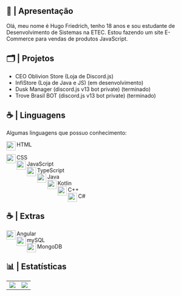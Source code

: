 ## 📜 | Apresentação 
 
Olá, meu nome é Hugo Friedrich, tenho 18 anos e sou estudante de Desenvolvimento de Sistemas na ETEC. Estou fazendo um site E-Commerce para vendas de produtos JavaScript.
## 🗂️ | Projetos
 
 <ul>
  <li>CEO Oblivion Store (Loja de Discord.js)
    <li>InfiStore (Loja de Java e JS) (em desenvolvimento)
  <li>Dusk Manager (discord.js v13 bot private) (terminado)
  <li>Trove Brasil BOT (discord.js v13 bot private) (terminado)
 </ul>
 
## ☕ | Linguagens
<p>Algumas linguagens que possuo conhecimento:</p>

<div>
<img src="https://skillicons.dev/icons?i=html" width=24 height=24 align="left">
HTML
</div>
<br>
<div>
<img src="https://skillicons.dev/icons?i=css" width=24 height=24 align="left">
CSS
</div>
<div>
<img src="https://skillicons.dev/icons?i=js" width=24 height=24 align="left">
JavaScript
</div>
<div>
<img src="https://skillicons.dev/icons?i=ts" width=24 height=24 align="left">
TypeScript
</div>
<div>
<img src="https://skillicons.dev/icons?i=java" width=24 height=24 align="left">
Java
</div>
<div>
<img src="https://skillicons.dev/icons?i=kotlin" width=24 height=24 align="left">
Kotlin
</div>
<div>
<img src="https://skillicons.dev/icons?i=cpp" width=24 height=24 align="left">
C++
</div>
<div>
<img src="https://skillicons.dev/icons?i=cs" width=24 height=24 align="left">
C#
</div>
 
## ☕ | Extras
<div>
<img src="https://skillicons.dev/icons?i=angular" width=24 height=24 align="left">
Angular
</div>
<div>
<img src="https://skillicons.dev/icons?i=mysql" width=24 height=24 align="left">
mySQL
</div>
<div>
<img src="https://skillicons.dev/icons?i=mongodb" width=24 height=24 align="left">
MongoDB
</div>
 
 ## 📊 | Estatísticas
 
<table align="center">
    <tr>
        <td> 
        <img src="https://github-readme-stats-git-masterrstaa-rickstaa.vercel.app/api?username=Hugofriedrich369&theme=dark"/>
        </td>
        <td>
        <img src="https://github-readme-stats.vercel.app/api/top-langs/?username=Hugofriedrich369&theme=dark"/>
        </td>
    </tr>   
</center>  
